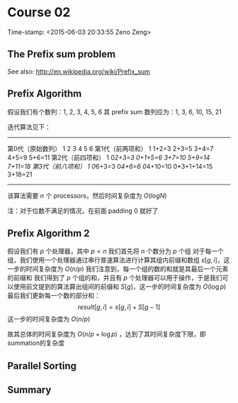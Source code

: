 # Course 02

Time-stamp: \<2015-06-03 20:33:55 Zeno Zeng\>

## The Prefix sum problem

See also: http://en.wikipedia.org/wiki/Prefix_sum

## Prefix Algorithm

假设我们有个数列：1, 2, 3, 4, 5, 6
其 prefix sum 数列应为：1, 3, 6, 10, 15, 21

迭代算法见下：

---------------- ------- ---------- --------- ----------- ------------- --------
第0代（原始数列）   1       2          3         4           5             6
第1代（前两项和）   1       1+2=3      2+3=5     3+4=7       4+5=9         5+6=11
第2代（前四项和）   1       0*2+3=3    0+1+5=6   3+7=10      5+9=14        7+11=18
第3代（前八项和）   1       0*6+3=3    0*4+6=6   0*4+10=10   0*3+1+14=15   3+18=21
---------------- ------- ---------- --------- ----------- ------------- --------

该算法需要 $n$ 个 processors，然后时间复杂度为 $O(logN)$

注：对于位数不满足的情况，在前面 padding 0 就好了

## Prefix Algorithm 2

假设我们有 $p$ 个处理器，其中 $p<n$
我们首先将 $n$ 个数分为 $p$ 个组
对于每一个组，我们使用一个处理器通过串行普速算法进行计算其组内前缀和数组 $s[g, i]$，这一步的时间复杂度为 $O(n/p)$
我们注意到，每一个组的数的和就是其最后一个元素的前缀和
我们得到了 $p$ 个组的和，并且有 $p$ 个处理器可以用于操作，于是我们可以使用前文提到的算法算出组间的前缀和 $S[g]$，这一步的时间复杂度为 $O(\log p)$
最后我们更新每一个数的部分和：
$$result[g, i] = s[g, i] + S[g-1]$$
这一步的时间复杂度为 $O(n/p)$

故其总体的时间复杂度为 $O(n/p+\log p)$ ，达到了其时间复杂度下限，即summation的复杂度

## Parallel Sorting

## Summary
